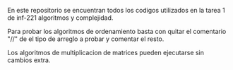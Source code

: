 En este repositorio se encuentran todos los codigos utilizados en la tarea 1 de inf-221 algoritmos y complejidad.

Para probar los algoritmos de ordenamiento basta con quitar el comentario "//" de el tipo de arreglo a probar y comentar el resto.

Los algoritmos de multiplicacion de matrices pueden ejecutarse sin cambios extra.
